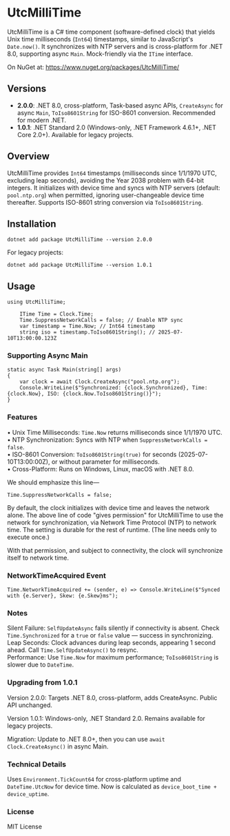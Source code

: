 # UtcMilliTime

UtcMilliTime is a C# time component (software-defined clock) that yields Unix time milliseconds (`Int64`) timestamps, similar to JavaScript's `Date.now()`. It synchronizes with NTP servers and is cross-platform for .NET 8.0, supporting async `Main`. Mock-friendly via the `ITime` interface.

On NuGet at: https://www.nuget.org/packages/UtcMilliTime/

## Versions
- **2.0.0**: .NET 8.0, cross-platform, Task-based async APIs, `CreateAsync` for async `Main`, `ToIso8601String` for ISO-8601 conversion. Recommended for modern .NET.
- **1.0.1**: .NET Standard 2.0 (Windows-only, .NET Framework 4.6.1+, .NET Core 2.0+). Available for legacy projects.

## Overview
UtcMilliTime provides `Int64` timestamps (milliseconds since 1/1/1970 UTC, excluding leap seconds), avoiding the Year 2038 problem with 64-bit integers. It initializes with device time and syncs with NTP servers (default: `pool.ntp.org`) when permitted, ignoring user-changeable device time thereafter. Supports ISO-8601 string conversion via `ToIso8601String`.

## Installation
```
dotnet add package UtcMilliTime --version 2.0.0
```
For legacy projects:
```
dotnet add package UtcMilliTime --version 1.0.1
```
## Usage
```
using UtcMilliTime;

    ITime Time = Clock.Time;
    Time.SuppressNetworkCalls = false; // Enable NTP sync
    var timestamp = Time.Now; // Int64 timestamp
    string iso = timestamp.ToIso8601String(); // 2025-07-10T13:00:00.123Z
```
### Supporting Async Main

```
static async Task Main(string[] args)
{
    var clock = await Clock.CreateAsync("pool.ntp.org");
    Console.WriteLine($"Synchronized: {clock.Synchronized}, Time: {clock.Now}, ISO: {clock.Now.ToIso8601String()}");
}
```
### Features

• Unix Time Milliseconds: `Time.Now` returns milliseconds since 1/1/1970 UTC.  
• NTP Synchronization: Syncs with NTP when `SuppressNetworkCalls = false`.  
• ISO-8601 Conversion: `ToIso8601String(true)` for seconds (2025-07-10T13:00:00Z), or without parameter for milliseconds.  
• Cross-Platform: Runs on Windows, Linux, macOS with .NET 8.0.

We should emphasize this line—
```
Time.SuppressNetworkCalls = false;
```
By default, the clock initializes with device time and leaves the network alone. The above line of code "gives permission" for UtcMilliTime to use the network for synchronization, via Network Time Protocol (NTP) to network time. The setting is durable for the rest of runtime. (The line needs only to execute once.)

With that permission, and subject to connectivity, the clock will synchronize itself to network time.

### NetworkTimeAcquired Event

```
Time.NetworkTimeAcquired += (sender, e) => Console.WriteLine($"Synced with {e.Server}, Skew: {e.Skew}ms");
```
### Notes  
Silent Failure: `SelfUpdateAsync` fails silently if connectivity is absent. Check `Time.Synchronized` for a `true` or `false` value — success in synchronizing.  
Leap Seconds: Clock advances during leap seconds, appearing 1 second ahead. Call `Time.SelfUpdateAsync()` to resync.  
Performance: Use `Time.Now` for maximum performance; `ToIso8601String` is slower due to `DateTime`.

### Upgrading from 1.0.1

Version 2.0.0: Targets .NET 8.0, cross-platform, adds CreateAsync. Public API unchanged.

Version 1.0.1: Windows-only, .NET Standard 2.0. Remains available for legacy projects.

Migration: Update to .NET 8.0+, then you can use `await Clock.CreateAsync()` in async Main.

### Technical Details

Uses `Environment.TickCount64` for cross-platform uptime and `DateTime.UtcNow` for device time. Now is calculated as `device_boot_time + device_uptime`.

### License

MIT License
